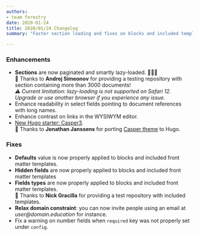 ```yaml
---
authors:
- team forestry
date: 2020-01-24
title: 2020/01/24 Changelog
summary: "Faster section loading and fixes on blocks and included templates \U0001F389 "

---
```

### Enhancements

* **Sections** are now paginated and smartly lazy-loaded.  🚀🚀🚀 \
  🙏 Thanks to **Andrej Simeonov** for providing a testing repository with section containing more than 3000 documents! \
  _⚠️ Current limitation: lazy-loading is not supported on Safari 12. Upgrade or use another browser if you experience any issue._
* Enhance readability in select fields pointing to document references with long names.
* Enhance contrast on links in the WYSIWYM editor.
* [New Hugo starter: Casper3](https://forestry.io/starters/). \
  🙏 Thanks to **Jonathan Janssens** for porting [Casper theme](https://hugocasper3-demo.jonathanjanssens.com) to Hugo.

### Fixes

* **Defaults** value is now properly applied to blocks and included front matter templates.
* **Hidden fields** are now properly applied to blocks and included front matter templates
* **Fields types** are now properly applied to blocks and included front matter templates. \
  🙏 Thanks to **Nick Gracilla** for providing a test repository with included templates.
* **Relax domain constraint**:  you can now invite people using an email at _user@domain.education_ for instance.
* Fix a warning on number fields when `required` key was not properly set under `config`.